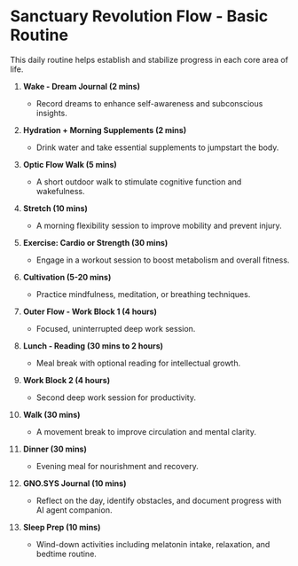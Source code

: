 # **Sanctuary Revolution Flow - Basic Routine**
This daily routine helps establish and stabilize progress in each core area of life.

1. **Wake - Dream Journal (2 mins)**  
   - Record dreams to enhance self-awareness and subconscious insights.

2. **Hydration + Morning Supplements (2 mins)**  
   - Drink water and take essential supplements to jumpstart the body.

3. **Optic Flow Walk (5 mins)**  
   - A short outdoor walk to stimulate cognitive function and wakefulness.

4. **Stretch (10 mins)**  
   - A morning flexibility session to improve mobility and prevent injury.

5. **Exercise: Cardio or Strength (30 mins)**  
   - Engage in a workout session to boost metabolism and overall fitness.

6. **Cultivation (5-20 mins)**  
   - Practice mindfulness, meditation, or breathing techniques.

7. **Outer Flow - Work Block 1 (4 hours)**  
   - Focused, uninterrupted deep work session.

8. **Lunch - Reading (30 mins to 2 hours)**  
   - Meal break with optional reading for intellectual growth.

9. **Work Block 2 (4 hours)**  
   - Second deep work session for productivity.

10. **Walk (30 mins)**  
    - A movement break to improve circulation and mental clarity.

11. **Dinner (30 mins)**  
    - Evening meal for nourishment and recovery.

12. **GNO.SYS Journal (10 mins)**  
    - Reflect on the day, identify obstacles, and document progress with AI agent companion.

13. **Sleep Prep (10 mins)**  
    - Wind-down activities including melatonin intake, relaxation, and bedtime routine.
